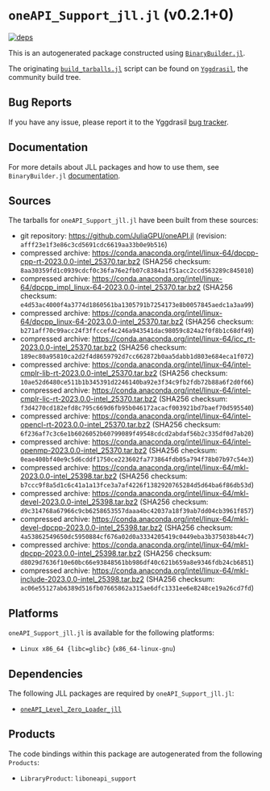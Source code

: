 # `oneAPI_Support_jll.jl` (v0.2.1+0)

[![deps](https://juliahub.com/docs/oneAPI_Support_jll/deps.svg)](https://juliahub.com/ui/Packages/oneAPI_Support_jll/25SX0?page=2)

This is an autogenerated package constructed using [`BinaryBuilder.jl`](https://github.com/JuliaPackaging/BinaryBuilder.jl).

The originating [`build_tarballs.jl`](https://github.com/JuliaPackaging/Yggdrasil/blob/7e6c6ca90991b448c7fb32f205c665270d982039/O/oneAPI_Support/build_tarballs.jl) script can be found on [`Yggdrasil`](https://github.com/JuliaPackaging/Yggdrasil/), the community build tree.

## Bug Reports

If you have any issue, please report it to the Yggdrasil [bug tracker](https://github.com/JuliaPackaging/Yggdrasil/issues).

## Documentation

For more details about JLL packages and how to use them, see `BinaryBuilder.jl` [documentation](https://docs.binarybuilder.org/stable/jll/).

## Sources

The tarballs for `oneAPI_Support_jll.jl` have been built from these sources:

* git repository: https://github.com/JuliaGPU/oneAPI.jl (revision: `afff23e1f3e86c3cd5691cdc6619aa33b0e9b516`)
* compressed archive: https://conda.anaconda.org/intel/linux-64/dpcpp-cpp-rt-2023.0.0-intel_25370.tar.bz2 (SHA256 checksum: `8aa30359fd1c0939cdcf0c36fa76e2fb07c8384a1f51acc2ccd563289c845010`)
* compressed archive: https://conda.anaconda.org/intel/linux-64/dpcpp_impl_linux-64-2023.0.0-intel_25370.tar.bz2 (SHA256 checksum: `e4d53ac4000f4a3774d1860561ba1305791b7254173e8b0057845aedc1a3aa99`)
* compressed archive: https://conda.anaconda.org/intel/linux-64/dpcpp_linux-64-2023.0.0-intel_25370.tar.bz2 (SHA256 checksum: `b271aff70c99acc24f3ffccef4c246a943541dac98059c824a2f0f8b1c68df49`)
* compressed archive: https://conda.anaconda.org/intel/linux-64/icc_rt-2023.0.0-intel_25370.tar.bz2 (SHA256 checksum: `189ec80a95810ca2d2f4d8659792d7cc662872b0aa5dabb1d803e684eca1f072`)
* compressed archive: https://conda.anaconda.org/intel/linux-64/intel-cmplr-lib-rt-2023.0.0-intel_25370.tar.bz2 (SHA256 checksum: `10ae52d6480ce511b1b345391d2246140ba92e3f34c9fb2fdb72b88a6f2d0f66`)
* compressed archive: https://conda.anaconda.org/intel/linux-64/intel-cmplr-lic-rt-2023.0.0-intel_25370.tar.bz2 (SHA256 checksum: `f3d4270cd182efd8c795c669d6fb95b046172acacf003921bd7baef70d595540`)
* compressed archive: https://conda.anaconda.org/intel/linux-64/intel-opencl-rt-2023.0.0-intel_25370.tar.bz2 (SHA256 checksum: `6f236af7c3c6e1b6026052b60799089f49548cdcd2abdaf56b2c335df0d7ab20`)
* compressed archive: https://conda.anaconda.org/intel/linux-64/intel-openmp-2023.0.0-intel_25370.tar.bz2 (SHA256 checksum: `0eae400bf40e9c5d6cddf1750ce223602fa773864fdb05a794f78b07b97c54e3`)
* compressed archive: https://conda.anaconda.org/intel/linux-64/mkl-2023.0.0-intel_25398.tar.bz2 (SHA256 checksum: `b7ccc9f8a5d1c6c41a1a13fce3a7af4226f1382920765284d5d64ba6f86db53d`)
* compressed archive: https://conda.anaconda.org/intel/linux-64/mkl-devel-2023.0.0-intel_25398.tar.bz2 (SHA256 checksum: `d9c314768a67966c9cb6258653557daaa4bc42037a18f39ab7dd04cb3961f857`)
* compressed archive: https://conda.anaconda.org/intel/linux-64/mkl-devel-dpcpp-2023.0.0-intel_25398.tar.bz2 (SHA256 checksum: `4a53862549650dc5950884cf676a02d0a3334205419c0449eba3b375038b44c7`)
* compressed archive: https://conda.anaconda.org/intel/linux-64/mkl-dpcpp-2023.0.0-intel_25398.tar.bz2 (SHA256 checksum: `d8029d7636f10e60bc66e93848561bb986df40c621b659a8e9346fdb24cb6851`)
* compressed archive: https://conda.anaconda.org/intel/linux-64/mkl-include-2023.0.0-intel_25398.tar.bz2 (SHA256 checksum: `ac06e55127ab6389d516fb07665862a315ae6dfc1331ee6e8248ce19a26cd7fd`)

## Platforms

`oneAPI_Support_jll.jl` is available for the following platforms:

* `Linux x86_64 {libc=glibc}` (`x86_64-linux-gnu`)

## Dependencies

The following JLL packages are required by `oneAPI_Support_jll.jl`:

* [`oneAPI_Level_Zero_Loader_jll`](https://github.com/JuliaBinaryWrappers/oneAPI_Level_Zero_Loader_jll.jl)

## Products

The code bindings within this package are autogenerated from the following `Products`:

* `LibraryProduct`: `liboneapi_support`
